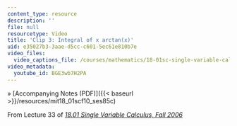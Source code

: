 ```yaml
---
content_type: resource
description: ''
file: null
resourcetype: Video
title: 'Clip 3: Integral of x arctan(x)'
uid: e35027b3-3aae-d5cc-c601-5ec61e810b7e
video_files:
  video_captions_file: /courses/mathematics/18-01sc-single-variable-calculus-fall-2010/unit-4-techniques-of-integration/exam-4/session-85-review-for-exam-4/clip-3-integral-of-x-arctan-x/BGE3wb7H2PA.vtt
video_metadata:
  youtube_id: BGE3wb7H2PA
---
```


» [Accompanying Notes (PDF)]({{< baseurl >}}/resources/mit18_01scf10_ses85c)

From Lecture 33 of [_18.01 Single Variable Calculus, Fall 2006_](/courses/18-01-single-variable-calculus-fall-2006/pages/video-lectures)
